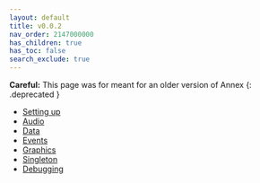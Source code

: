 ```yaml
---
layout: default
title: v0.0.2
nav_order: 2147000000
has_children: true
has_toc: false
search_exclude: true
---
```


**Careful:** This page was for meant for an older version of Annex
{: .deprecated }

* [Setting up](SettingUp.md)
* [Audio](Audio.md)
* [Data](Data.md)
* [Events](Events.md)
* [Graphics](Graphics.md)
* [Singleton](Singleton.md)
* [Debugging](Debugging.md)